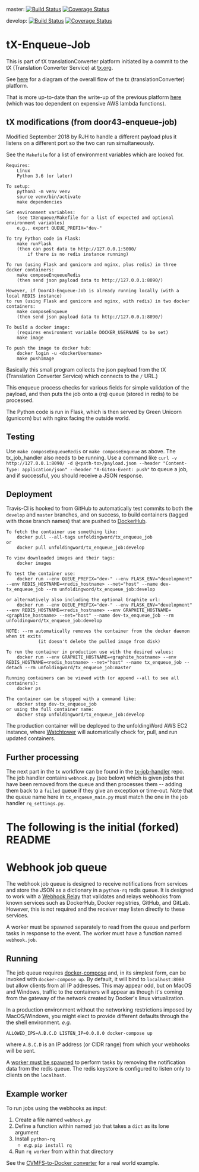 master:
[![Build Status](https://travis-ci.org/unfoldingWord-dev/tx-enqueue-job.svg?branch=master)](https://travis-ci.org/unfoldingWord-dev/tx-enqueue-job?branch=master)
[![Coverage Status](https://coveralls.io/repos/github/unfoldingWord-dev/tx-enqueue-job/badge.svg?branch=master)](https://coveralls.io/github/unfoldingWord-dev/tx-enqueue-job?branch=master)

develop:
[![Build Status](https://travis-ci.org/unfoldingWord-dev/tx-enqueue-job.svg?branch=develop)](https://travis-ci.org/unfoldingWord-dev/tx-enqueue-job?branch=develop)
[![Coverage Status](https://coveralls.io/repos/github/unfoldingWord-dev/tx-enqueue-job/badge.svg?branch=develop)](https://coveralls.io/github/unfoldingWord-dev/tx-enqueue-job?branch=develop)

# tX-Enqueue-Job

This is part of tX translationConverter platform initiated by a commit to the
tX (Translation Converter Service) at [tx.org](https://???).

See [here](https://forum.ccbt.bible/t/door43-org-tx-development-architecture/65)
for a diagram of the overall flow of the tx (translationConverter) platform.

That is more up-to-date than the write-up of the previous platform
[here](https://github.com/unfoldingWord-dev/door43.org/wiki/tX-Development-Architecture)
(which was too dependent on expensive AWS lambda functions).


## tX modifications (from door43-enqueue-job)

Modified September 2018 by RJH to handle a different payload
plus it listens on a different port so the two can run simultaneously.

See the `Makefile` for a list of environment variables which are looked for.

```
Requires:
    Linux
    Python 3.6 (or later)

To setup:
    python3 -m venv venv
    source venv/bin/activate
    make dependencies

Set environment variables:
    (see tXenqueue/Makefile for a list of expected and optional environment variables)
    e.g., export QUEUE_PREFIX="dev-"

To try Python code in Flask:
    make runFlask
    (then can post data to http://127.0.0.1:5000/
        if there is no redis instance running)

To run (using Flask and gunicorn and nginx, plus redis) in three docker containers:
    make composeEnqueueRedis
    (then send json payload data to http://127.0.0.1:8090/)

However, if Door43-Enqueue-Job is already running locally (with a local REDIS instance)
to run (using Flask and gunicorn and nginx, with redis) in two docker containers:
    make composeEnqueue
    (then send json payload data to http://127.0.0.1:8090/)

To build a docker image:
    (requires environment variable DOCKER_USERNAME to be set)
    make image

To push the image to docker hub:
    docker login -u <dockerUsername>
    make pushImage
```

Basically this small program collects the json payload from the tX (Translation
Converter Service) which connects to the `/` URL.)

This enqueue process checks for various fields for simple validation of the
payload, and then puts the job onto a (rq) queue (stored in redis) to be
processed.

The Python code is run in Flask, which is then served by Green Unicorn (gunicorn)
but with nginx facing the outside world.

## Testing

Use `make composeEnqueueRedis` or `make composeEnqueue` as above.
The tx_job_handler also needs to be running.
Use a command like `curl -v http://127.0.0.1:8090/ -d @<path-to>/payload.json --header "Content-Type: application/json" --header "X-Gitea-Event: push"` to queue a job, and if successful, you should receive a JSON response.


## Deployment

Travis-CI is hooked to from GitHub to automatically test commits to both the `develop`
and `master` branches, and on success, to build containers (tagged with those branch names)
that are pushed to [DockerHub](https://hub.docker.com/u/unfoldingword/).

```
To fetch the container use something like:
    docker pull --all-tags unfoldingword/tx_enqueue_job
or
    docker pull unfoldingword/tx_enqueue_job:develop

To view downloaded images and their tags:
    docker images

To test the container use:
    docker run --env QUEUE_PREFIX="dev-" --env FLASK_ENV="development" --env REDIS_HOSTNAME=<redis_hostname> --net="host" --name dev-tx_enqueue_job --rm unfoldingword/tx_enqueue_job:develop

or alternatively also including the optional Graphite url:
    docker run --env QUEUE_PREFIX="dev-" --env FLASK_ENV="development" --env REDIS_HOSTNAME=<redis_hostname> --env GRAPHITE_HOSTNAME=<graphite_hostname> --net="host" --name dev-tx_enqueue_job --rm unfoldingword/tx_enqueue_job:develop

NOTE: --rm automatically removes the container from the docker daemon when it exits
            (it doesn't delete the pulled image from disk)

To run the container in production use with the desired values:
    docker run --env GRAPHITE_HOSTNAME=<graphite_hostname> --env REDIS_HOSTNAME=<redis_hostname> --net="host" --name tx_enqueue_job --detach --rm unfoldingword/tx_enqueue_job:master

Running containers can be viewed with (or append --all to see all containers):
    docker ps

The container can be stopped with a command like:
    docker stop dev-tx_enqueue_job
or using the full container name:
    docker stop unfoldingword/tx_enqueue_job:develop
```

The production container will be deployed to the unfoldingWord AWS EC2 instance, where
[Watchtower](https://github.com/v2tec/watchtower) will automatically check for, pull, and run updated containers.

## Further processing

The next part in the tx workflow can be found in the [tx-job-handler](https://github.com/unfoldingWord-dev/tx-job-handler)
repo. The job handler contains `webhook.py` (see below) which is given jobs
that have been removed from the queue and then processes them -- adding them
back to a `failed` queue if they give an exception or time-out. Note that the
queue name here in `tx_enqueue_main.py` must match the one in the job handler `rq_settings.py`.


# The following is the initial (forked) README
# Webhook job queue
The webhook job queue is designed to receive notifications from services and
store the JSON as a dictionary in a `python-rq` redis queue. It is designed
to work with a [Webhook Relay](https://github.com/lscsoft/webhook-relay) that
validates and relays webhooks from known services such as DockerHub, Docker
registries, GitHub, and GitLab. However, this is not required and the receiver
may listen directly to these services.

A worker must be spawned separately to read from the queue and perform tasks in
response to the event. The worker must have a function named `webhook.job`.

## Running

The job queue requires [docker-compose](https://docs.docker.com/compose/install/)
and, in its simplest form, can be invoked with `docker-compose up`. By default,
it will bind to `localhost:8080` but allow clients from all IP addresses. This
may appear odd, but on MacOS and Windows, traffic to the containers will appear
as though it's coming from the gateway of the network created by
Docker's linux virtualization.

In a production environment without the networking restrictions imposed by
MacOS/Windows, you might elect to provide different defaults through the
the shell environment. _e.g._
```
ALLOWED_IPS=A.B.C.D LISTEN_IP=0.0.0.0 docker-compose up
```
where `A.B.C.D` is an IP address (or CIDR range) from which your webhooks will
be sent.

A [worker must be spawned](#example-worker) to perform tasks by removing the
notification data from the redis queue. The redis keystore is configured to
listen only to clients on the `localhost`.

## Example worker
To run jobs using the webhooks as input:

1. Create a file named `webhook.py`
2. Define a function within named `job` that takes a `dict` as its lone argument
3. Install `python-rq`
    * _e.g._ `pip install rq`
4. Run `rq worker` from within that directory

See the [CVMFS-to-Docker converter](https://github.com/lscsoft/cvmfs-docker-worker)
for a real world example.
